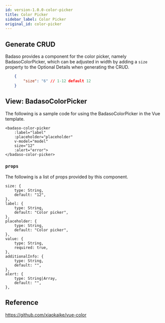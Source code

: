 ```yaml
---
id: version-1.0.0-color-picker
title: Color Picker
sidebar_label: Color Picker
original_id: color-picker
---
```


## Generate CRUD

Badaso provides a component for the color picker, namely BadasoColorPicker, which can be adjusted in width by adding a `size` property to the Optional Details when generating the CRUD.
<!--DOCUSAURUS_CODE_TABS-->
<!--JSON-->
```JSON
    {
        "size": "6" // 1-12 default 12
    }
```
<!--END_DOCUSAURUS_CODE_TABS-->

## View: BadasoColorPicker

The following is a sample code for using the BadasoColorPicker in the Vue template.
<!--DOCUSAURUS_CODE_TABS-->
<!--Vue-->
```vue
<badaso-color-picker
    :label="label"
    :placeholder="placeholder"
    v-model="model"
    size="12"
    :alert="error">
</badaso-color-picker>
```
<!--END_DOCUSAURUS_CODE_TABS-->

### ```props```

The following is a list of props provided by this component.

```
size: {
    type: String,
    default: "12",
},
label: {
    type: String,
    default: "Color picker",
},
placeholder: {
    type: String,
    default: "Color picker",
},
value: {
    type: String,
    required: true,
},
additionalInfo: {
    type: String,
    default: "",
},
alert: {
    type: String|Array,
    default: "",
},
```

## Reference

https://github.com/xiaokaike/vue-color